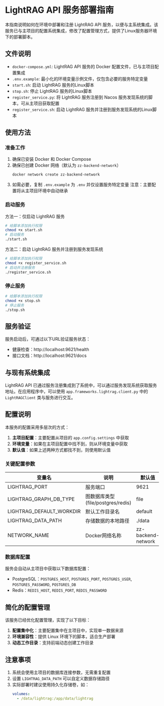 # LightRAG API 服务部署指南

本指南说明如何在环境中部署和注册 LightRAG API 服务，以便与主系统集成。该服务已与主项目的配置系统集成，修改了配置管理方式，提供了Linux服务器环境下的部署脚本。

## 文件说明

- `docker-compose.yml`: LightRAG API 服务的 Docker 配置文件，已与主项目配置集成
- `.env.example`: 最小化的环境变量示例文件，仅包含必要的服务特定变量
- `start.sh`: 启动 LightRAG 服务的Linux脚本
- `stop.sh`: 停止 LightRAG 服务的Linux脚本
- `register_service.py`: 将 LightRAG 服务注册到 Nacos 服务发现系统的脚本，可从主项目获取配置
- `register_service.sh`: 启动 LightRAG 服务并注册到服务发现系统的Linux脚本

## 使用方法

### 准备工作

1. 确保已安装 Docker 和 Docker Compose
2. 确保已创建 Docker 网络（默认为 `zz-backend-network`）
   ```bash
   docker network create zz-backend-network
   ```
3. 如需必要，复制 `.env.example` 为 `.env` 并仅设置服务特定变量
   注意：主要配置将从主项目环境中自动继承

### 启动服务

方法一：仅启动 LightRAG 服务
```bash
# 给脚本添加执行权限
chmod +x start.sh
# 启动服务
./start.sh
```

方法二：启动 LightRAG 服务并注册到服务发现系统
```bash
# 给脚本添加执行权限
chmod +x register_service.sh
# 启动并注册服务
./register_service.sh
```

### 停止服务
```bash
# 给脚本添加执行权限
chmod +x stop.sh
# 停止服务
./stop.sh
```

## 服务验证

服务启动后，可通过以下URL验证服务状态：

- 健康检查：http://localhost:9621/health
- 接口文档：http://localhost:9621/docs

## 与现有系统集成

LightRAG API 已通过服务注册集成到了系统中，可以通过服务发现系统获取服务地址。在应用程序中，可以使用 `app.frameworks.lightrag.client.py` 中的 `LightRAGClient` 类与服务进行交互。

## 配置说明

本服务的配置采用多层次的方式：

1. **主项目配置**：主要配置从项目的 `app.config.settings` 中获取
2. **环境变量**：如果在主项目配置中找不到，则从环境变量中获取
3. **默认值**：如果上述两种方式都找不到，则使用默认值

### 关键配置参数

| 变量名 | 说明 | 默认值 |
|-------|------|-------|
| LIGHTRAG_PORT | 服务端口 | 9621 |
| LIGHTRAG_GRAPH_DB_TYPE | 图数据库类型(file/postgres/redis) | file |
| LIGHTRAG_DEFAULT_WORKDIR | 默认工作目录名 | default |
| LIGHTRAG_DATA_PATH | 存储数据的本地路径 | ./data |
| NETWORK_NAME | Docker网络名称 | zz-backend-network |

### 数据库配置

服务会自动从主项目中获取以下数据库配置：

- PostgreSQL：`POSTGRES_HOST`, `POSTGRES_PORT`, `POSTGRES_USER`, `POSTGRES_PASSWORD`, `POSTGRES_DB`
- Redis：`REDIS_HOST`, `REDIS_PORT`, `REDIS_PASSWORD`

## 简化的配置管理

该服务已经优化配置管理，实现了以下目标：

1. **配置集中化**：主要配置集中在主项目中，实现单一数据来源
2. **环境兼容性**：提供 Linux 环境下的脚本，适合生产部署
3. **动态工作目录**：支持前端动态创建工作目录

## 注意事项

1. 系统会使用主项目的数据库连接参数，无需重复配置
2. 设置 `LIGHTRAG_DATA_PATH` 可以自定义数据存储路径
3. 实际部署时建议使用持久化存储卷，如：
   ```yaml
   volumes:
     - /data/lightrag:/app/data/lightrag
   ```
